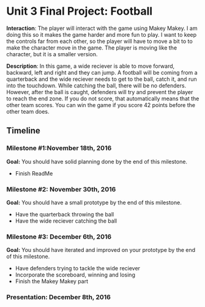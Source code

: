 <h1>Unit 3 Final Project: Football</h1>

<strong>Interaction</strong>: 
The player will interact with the game using Makey Makey. I am doing this so it makes the game harder and more fun to play. I want to keep the controls far from each other, so the player will have to move a bit to to make the character move in the game. The player is moving like the character, but it is a smaller version. 

<strong>Description</strong>: 
In this game, a wide reciever is able to move forward, backward, left and right and they can jump. A football will be coming from a quarterback and the wide reciever needs to get to the ball, catch it, and run into the touchdown. While catching the ball, there will be no defenders. However, after the ball is caught, defenders will try and prevent the player to reach the end zone. If you do not score, that automatically means that the other team scores. You can win the game if you score 42 points before the other team does. 

<h2>Timeline</h2>

<div>
  <h3>Milestone #1:November 18th, 2016 </h3>
  <strong>Goal:</strong> You should have solid planning done by the end of this milestone.
  <ul>
    <li>Finish ReadMe</li>
  </ul>
</div>

<p>
  <h3>Milestone #2: November 30th, 2016 </h3>
  <strong>Goal:</strong> You should have a small prototype by the end of this milestone.
  <ul>
    <li>Have the quarterback throwing the ball</li>
    <li>Have the wide reciever catching the ball</li>
  </ul>
</p>

<div>
  <h3>Milestone #3: December 6th, 2016</h3>
  <strong>Goal:</strong> You should have iterated and improved on your prototype by the end of this milestone.
  <ul>
    <li>Have defenders trying to tackle the wide reciever</li>
    <li>Incorporate the scoreboard, winning and losing</li>
    <li>Finish the Makey Makey part</li>
  </ul>
</div>

<div>
  <h3><strong>Presentation:</strong> December 8th, 2016 </h3>
</div>
